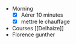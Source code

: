 - Morning
  * [x] Aérer 10 minutes
  * [x] mettre le chauffage
- Courses [[Delhaize]]
- Florence gunther